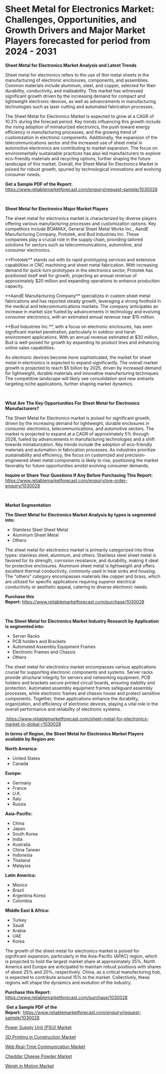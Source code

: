 <p><h1>Sheet Metal for Electronics Market: Challenges, Opportunities, and Growth Drivers and Major Market Players forecasted for period from 2024 - 2031</h1></p><p><strong>Sheet Metal for Electronics Market Analysis and Latest Trends</strong></p>
<p><p>Sheet metal for electronics refers to the use of thin metal sheets in the manufacturing of electronic enclosures, components, and assemblies. Common materials include aluminum, steel, and copper, selected for their durability, conductivity, and malleability. This market has witnessed significant growth driven by the increasing demand for compact and lightweight electronic devices, as well as advancements in manufacturing technologies such as laser cutting and automated fabrication processes.</p><p>The Sheet Metal for Electronics Market is expected to grow at a CAGR of 10.3% during the forecast period. Key trends influencing this growth include the rising adoption of miniaturized electronics, the push toward energy efficiency in manufacturing processes, and the growing trend of customization in electronic components. Additionally, the expansion of the telecommunications sector and the increased use of sheet metal in automotive electronics are contributing to market expansion. The focus on environmentally sustainable practices has also led manufacturers to explore eco-friendly materials and recycling options, further shaping the future landscape of this market. Overall, the Sheet Metal for Electronics Market is poised for robust growth, spurred by technological innovations and evolving consumer needs.</p></p>
<p><strong>Get a Sample PDF of the Report:&nbsp;</strong> <a href="https://www.reliablemarketforecast.com/enquiry/request-sample/1030028?utm_campaign=1743&utm_medium=2&utm_source=Github&utm_content=ia&utm_term=03122024&utm_id=sheet-metal-for-electronics">https://www.reliablemarketforecast.com/enquiry/request-sample/1030028</a></p>
<p>&nbsp;</p>
<p><strong>Sheet Metal for Electronics Major Market Players</strong></p>
<p><p>The sheet metal for electronics market is characterized by diverse players offering various manufacturing processes and customization options. Key competitors include BOAMAX, General Sheet Metal Works Inc., AandE Manufacturing Company, Prototek, and Bud Industries Inc. These companies play a crucial role in the supply chain, providing tailored solutions for sectors such as telecommunications, automotive, and consumer electronics.</p><p>**Prototek** stands out with its rapid prototyping services and extensive capabilities in CNC machining and sheet metal fabrication. With increasing demand for quick-turn prototypes in the electronics sector, Prototek has positioned itself well for growth, projecting an annual revenue of approximately $20 million and expanding operations to enhance production capacity.</p><p>**AandE Manufacturing Company** specializes in custom sheet metal fabrications and has reported steady growth, leveraging a strong foothold in the medical and telecommunications markets. The company anticipates an increase in market size fueled by advancements in technology and evolving consumer electronics, with an estimated annual revenue near $15 million.</p><p>**Bud Industries Inc.**, with a focus on electronic enclosures, has seen significant market penetration, particularly in outdoor and harsh environment applications. With an annual revenue estimated at $30 million, Bud is well-poised for growth by expanding its product lines and enhancing online sales capabilities.</p><p>As electronic devices become more sophisticated, the market for sheet metal in electronics is expected to expand significantly. The overall market growth is projected to reach $5 billion by 2025, driven by increased demand for lightweight, durable materials and innovative manufacturing techniques. The competitive landscape will likely see consolidation and new entrants targeting niche applications, further shaping market dynamics.</p></p>
<p>&nbsp;</p>
<p><strong>What Are The Key Opportunities For Sheet Metal for Electronics Manufacturers?</strong></p>
<p><p>The Sheet Metal for Electronics market is poised for significant growth, driven by the increasing demand for lightweight, durable enclosures in consumer electronics, telecommunications, and automotive sectors. The market is projected to expand at a CAGR of approximately 5% through 2028, fueled by advancements in manufacturing technologies and a shift towards miniaturization. Key trends include the adoption of eco-friendly materials and automation in fabrication processes. As industries prioritize sustainability and efficiency, the focus on customized and precision-engineered sheet metal components is likely to rise, positioning the market favorably for future opportunities amidst evolving consumer demands.</p></p>
<p><strong>Inquire or Share Your Questions If Any Before Purchasing This Report:</strong> <a href="https://www.reliablemarketforecast.com/enquiry/pre-order-enquiry/1030028?utm_campaign=1743&utm_medium=2&utm_source=Github&utm_content=ia&utm_term=03122024&utm_id=sheet-metal-for-electronics">https://www.reliablemarketforecast.com/enquiry/pre-order-enquiry/1030028</a></p>
<p>&nbsp;</p>
<p><strong>Market Segmentation</strong></p>
<p><strong>The Sheet Metal for Electronics Market Analysis by types is segmented into:</strong></p>
<p><ul><li>Stainless Steel Sheet Metal</li><li>Aluminum Sheet Metal</li><li>Others</li></ul></p>
<p><p>The sheet metal for electronics market is primarily categorized into three types: stainless steel, aluminum, and others. Stainless steel sheet metal is favored for its strength, corrosion resistance, and durability, making it ideal for protective enclosures. Aluminum sheet metal is lightweight and offers excellent thermal conductivity, commonly used in heat sinks and housing. The "others" category encompasses materials like copper and brass, which are utilized for specific applications requiring superior electrical conductivity or aesthetic appeal, catering to diverse electronic needs.</p></p>
<p><strong>Purchase this Report:&nbsp;</strong><a href="https://www.reliablemarketforecast.com/purchase/1030028?utm_campaign=1743&utm_medium=2&utm_source=Github&utm_content=ia&utm_term=03122024&utm_id=sheet-metal-for-electronics">https://www.reliablemarketforecast.com/purchase/1030028</a></p>
<p>&nbsp;</p>
<p><strong>The Sheet Metal for Electronics Market Industry Research by Application is segmented into:</strong></p>
<p><ul><li>Server Racks</li><li>PCB holders and Brackets</li><li>Automated Assembly Equipment Frames</li><li>Electronic Frames and Chassis</li><li>Others</li></ul></p>
<p><p>The sheet metal for electronics market encompasses various applications crucial for supporting electronic components and systems. Server racks provide structural integrity for servers and networking equipment. PCB holders and brackets secure printed circuit boards, ensuring stability and protection. Automated assembly equipment frames safeguard assembly processes, while electronic frames and chassis house and protect sensitive components. Together, these applications enhance the durability, organization, and efficiency of electronic devices, playing a vital role in the overall performance and reliability of electronic systems.</p></p>
<p><a href="https://www.reliablemarketforecast.com/sheet-metal-for-electronics-market-in-global-r1030028?utm_campaign=1743&utm_medium=2&utm_source=Github&utm_content=ia&utm_term=03122024&utm_id=sheet-metal-for-electronics">&nbsp;https://www.reliablemarketforecast.com/sheet-metal-for-electronics-market-in-global-r1030028</a></p>
<p><strong>In terms of Region, the Sheet Metal for Electronics Market Players available by Region are:</strong></p>
<p>
    <p> <strong> North America: </strong>
        <ul>
            <li>United States</li>
            <li>Canada</li>
        </ul>
        </p> 
    <p> <strong> Europe: </strong>
        <ul>
            <li>Germany</li>
            <li>France</li>
            <li>U.K.</li>
            <li>Italy</li>
            <li>Russia</li>
        </ul>
        </p> 
    <p> <strong> Asia-Pacific: </strong>
        <ul>
            <li>China</li>
            <li>Japan</li>
            <li>South Korea</li>
            <li>India</li>
            <li>Australia</li>
            <li>China Taiwan</li>
            <li>Indonesia</li>
            <li>Thailand</li>
            <li>Malaysia</li>
        </ul>
        </p> 
    <p> <strong> Latin America: </strong>
        <ul>
            <li>Mexico</li>
            <li>Brazil</li>
            <li>Argentina Korea</li>
            <li>Colombia</li>
        </ul>
        </p> 
    <p> <strong> Middle East & Africa: </strong>
        <ul>
            <li>Turkey</li>
            <li>Saudi</li>
            <li>Arabia</li>
            <li>UAE</li>
            <li>Korea</li>
        </ul>
    </p>
    </p>
<p><p>The growth of the sheet metal for electronics market is poised for significant expansion, particularly in the Asia-Pacific (APAC) region, which is projected to hold the largest market share at approximately 35%. North America and Europe are anticipated to maintain robust positions with shares of about 25% and 20%, respectively. China, as a critical manufacturing hub, is expected to contribute around 15% to the market. Collectively, these regions will shape the dynamics and evolution of the industry.</p></p>
<p><strong>Purchase this Report: </strong><a href="https://www.reliablemarketforecast.com/purchase/1030028?utm_campaign=1743&utm_medium=2&utm_source=Github&utm_content=ia&utm_term=03122024&utm_id=sheet-metal-for-electronics">https://www.reliablemarketforecast.com/purchase/1030028</a></p>
<p>&nbsp;<strong>Get a Sample PDF of the Report:&nbsp;&nbsp;</strong><a href="https://www.reliablemarketforecast.com/enquiry/request-sample/1030028?utm_campaign=1743&utm_medium=2&utm_source=Github&utm_content=ia&utm_term=03122024&utm_id=sheet-metal-for-electronics">https://www.reliablemarketforecast.com/enquiry/request-sample/1030028</a></p>
<p><strong></strong></p>
<p><p><a href="https://issuu.com/reportprime-2/docs/power-supply-unit-psu-market-size-2_5f364a40649ece?utm_campaign=1743&utm_medium=2&utm_source=Github&utm_content=ia&utm_term=03122024&utm_id=sheet-metal-for-electronics">Power Supply Unit (PSU) Market</a></p><p><a href="https://www.linkedin.com/pulse/study-3d-printing-construction-market-projectinga-cagrof-8-addition-ozsjc?utm_campaign=1743&utm_medium=2&utm_source=Github&utm_content=ia&utm_term=03122024&utm_id=sheet-metal-for-electronics">3D Printing in Construction Market</a></p><p><a href="https://www.linkedin.com/pulse/trend-analysis-web-real-time-communication-market-expected-growth-udclc?utm_campaign=1743&utm_medium=2&utm_source=Github&utm_content=ia&utm_term=03122024&utm_id=sheet-metal-for-electronics">Web Real-Time Communication Market</a></p><p><a href="https://issuu.com/reportprime-2/docs/cheddar-cheese-powder-market-size-2030.pptx?utm_campaign=1743&utm_medium=2&utm_source=Github&utm_content=ia&utm_term=03122024&utm_id=sheet-metal-for-electronics">Cheddar Cheese Powder Market</a></p><p><a href="https://www.linkedin.com/pulse/global-weigh-motion-market-focus-application-end-use-industry-rgpwc?utm_campaign=1743&utm_medium=2&utm_source=Github&utm_content=ia&utm_term=03122024&utm_id=sheet-metal-for-electronics">Weigh in Motion Market</a></p></p>